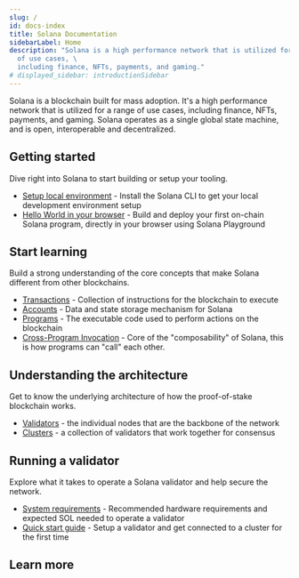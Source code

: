 ```yaml
---
slug: /
id: docs-index
title: Solana Documentation
sidebarLabel: Home
description: "Solana is a high performance network that is utilized for a range
  of use cases, \
  including finance, NFTs, payments, and gaming."
# displayed_sidebar: introductionSidebar
---
```


Solana is a blockchain built for mass adoption. It's a high performance network
that is utilized for a range of use cases, including finance, NFTs, payments,
and gaming. Solana operates as a single global state machine, and is open,
interoperable and decentralized.

## Getting started

Dive right into Solana to start building or setup your tooling.

- [Setup local environment](/cli) - Install the Solana CLI to get your local
  development environment setup
- [Hello World in your browser](getstarted/hello-world) - Build and deploy your
  first on-chain Solana program, directly in your browser using Solana
  Playground

## Start learning

Build a strong understanding of the core concepts that make Solana different
from other blockchains.

- [Transactions](./developing/programming-model/transactions) - Collection of
  instructions for the blockchain to execute
- [Accounts](./developing/programming-model/accounts) - Data and state storage
  mechanism for Solana
- [Programs](./developing/intro/programs) - The executable code used to perform
  actions on the blockchain
- [Cross-Program Invocation](./developing/programming-model/calling-between-programs) -
  Core of the "composability" of Solana, this is how programs can "call" each
  other.

## Understanding the architecture

Get to know the underlying architecture of how the proof-of-stake blockchain
works.

- [Validators](./validator/anatomy) - the individual nodes that are the backbone
  of the network
- [Clusters](./cluster/overview) - a collection of validators that work together
  for consensus

## Running a validator

Explore what it takes to operate a Solana validator and help secure the network.

- [System requirements](./running-validator/validator-reqs) - Recommended
  hardware requirements and expected SOL needed to operate a validator
- [Quick start guide](./validator/get-started/setup-a-validator) - Setup a
  validator and get connected to a cluster for the first time

## Learn more
